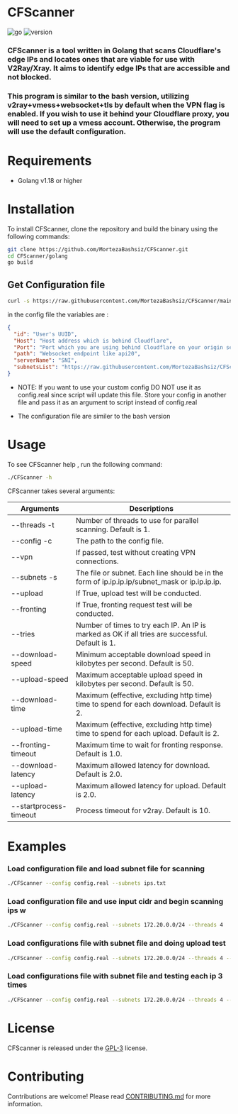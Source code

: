# CFScanner

![go]
![version]

### CFScanner is a tool written in Golang that scans Cloudflare's edge IPs and locates ones that are viable for use with V2Ray/Xray. It aims to identify edge IPs that are accessible and not blocked.

### This program is similar to the bash version, utilizing v2ray+vmess+websocket+tls by default when the VPN flag is enabled. If you wish to use it behind your Cloudflare proxy, you will need to set up a vmess account. Otherwise, the program will use the default configuration.

# Requirements

- Golang v1.18 or higher

# Installation

To install CFScanner, clone the repository and build the binary using the following commands:

```bash
git clone https://github.com/MortezaBashsiz/CFScanner.git
cd CFScanner/golang
go build
```

## Get Configuration file

```bash
curl -s https://raw.githubusercontent.com/MortezaBashsiz/CFScanner/main/bash/ClientConfig.json -o config.real
```

in the config file the variables are :

```json
{
  "id": "User's UUID",
  "Host": "Host address which is behind Cloudflare",
  "Port": "Port which you are using behind Cloudflare on your origin server",
  "path": "Websocket endpoint like api20",
  "serverName": "SNI",
  "subnetsList": "https://raw.githubusercontent.com/MortezaBashsiz/CFScanner/main/bash/cf.local.iplist"
}
```

- NOTE: If you want to use your custom config DO NOT use it as config.real since script will update this file. Store your config in another file and pass it as an argument to script instead of config.real

- The configuration file are similer to the bash version

# Usage

To see CFScanner help , run the following command:

```bash
./CFScanner -h
```

CFScanner takes several arguments:

| Arguments              | Descriptions                                                                                     |
| ---------------------- | ------------------------------------------------------------------------------------------------ |
| --threads -t           | Number of threads to use for parallel scanning. Default is 1.                                    |
| --config -c            | The path to the config file.                                                                     |
| --vpn                  | If passed, test without creating VPN connections.                                                |
| --subnets -s           | The file or subnet. Each line should be in the form of ip.ip.ip.ip/subnet_mask or ip.ip.ip.ip.   |
| --upload               | If True, upload test will be conducted.                                                          |
| --fronting             | If True, fronting request test will be conducted.                                                |
| --tries                | Number of times to try each IP. An IP is marked as OK if all tries are successful. Default is 1. |
| --download-speed       | Minimum acceptable download speed in kilobytes per second. Default is 50.                        |
| --upload-speed         | Maximum acceptable upload speed in kilobytes per second. Default is 50.                          |
| --download-time        | Maximum (effective, excluding http time) time to spend for each download. Default is 2.          |
| --upload-time          | Maximum (effective, excluding http time) time to spend for each upload. Default is 2.            |
| --fronting-timeout     | Maximum time to wait for fronting response. Default is 1.0.                                      |
| --download-latency     | Maximum allowed latency for download. Default is 2.0.                                            |
| --upload-latency       | Maximum allowed latency for upload. Default is 2.0.                                              |
| --startprocess-timeout | Process timeout for v2ray. Default is 10.                                                        |

# Examples

### Load configuration file and load subnet file for scanning

```bash
./CFScanner --config config.real --subnets ips.txt
```

### Load configuration file and use input cidr and begin scanning ips w

```bash
./CFScanner --config config.real --subnets 172.20.0.0/24 --threads 4
```

### Load configurations file with subnet file and doing upload test

```bash
./CFScanner --config config.real --subnets 172.20.0.0/24 --threads 4 --upload
```

### Load configurations file with subnet file and testing each ip 3 times

```bash
./CFScanner --config config.real --subnets 172.20.0.0/24 --threads 4 --tries 3
```

# License

CFScanner is released under the [GPL-3](../LICENSE) license.

# Contributing

Contributions are welcome! Please read [CONTRIBUTING.md](../CONTRIBUTING.md) for more information.

[go]: https://img.shields.io/badge/Go-cyan?logo=go
[version]: https://img.shields.io/badge/Version-0.7-blue

